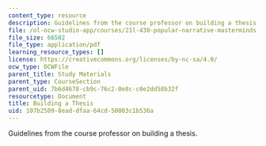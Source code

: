 ```yaml
---
content_type: resource
description: Guidelines from the course professor on building a thesis.
file: /ol-ocw-studio-app/courses/21l-430-popular-narrative-masterminds-fall-2004/107b25098eaddfaa64cd50003c1b536a_MIT21L_430F04_thesis.pdf
file_size: 66502
file_type: application/pdf
learning_resource_types: []
license: https://creativecommons.org/licenses/by-nc-sa/4.0/
ocw_type: OCWFile
parent_title: Study Materials
parent_type: CourseSection
parent_uid: 7b6d4678-cb9c-76c2-0e8c-c0e2dd58b32f
resourcetype: Document
title: Building a Thesis
uid: 107b2509-8ead-dfaa-64cd-50003c1b536a
---
```

Guidelines from the course professor on building a thesis.